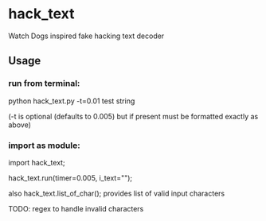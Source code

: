 # hack_text
Watch Dogs inspired fake hacking text decoder

## Usage
### run from terminal:
python hack_text.py -t=0.01 test string

(-t is optional (defaults to 0.005) but if present must be formatted exactly as above)

### import as module:
import hack_text;

hack_text.run(timer=0.005, i_text="");

also hack_text.list_of_char(); provides list of valid input characters

TODO: regex to handle invalid characters
